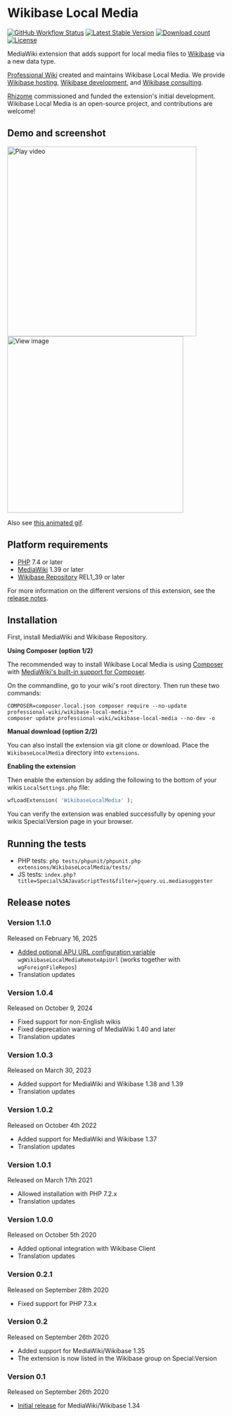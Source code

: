 # Wikibase Local Media

[![GitHub Workflow Status](https://img.shields.io/github/actions/workflow/status/ProfessionalWiki/WikibaseLocalMedia/ci.yml?branch=master)](https://github.com/ProfessionalWiki/WikibaseLocalMedia/actions?query=workflow%3ACI)
[![Latest Stable Version](https://poser.pugx.org/professional-wiki/wikibase-local-media/v/stable)](https://packagist.org/packages/professional-wiki/wikibase-local-media)
[![Download count](https://poser.pugx.org/professional-wiki/wikibase-local-media/downloads)](https://packagist.org/packages/professional-wiki/wikibase-local-media)
[![License](https://poser.pugx.org/professional-wiki/wikibase-local-media/license)](LICENSE)

MediaWiki extension that adds support for local media files to [Wikibase] via a new data type.

[Professional Wiki] created and maintains Wikibase Local Media. We provide [Wikibase hosting], [Wikibase development], and [Wikibase consulting].

[Rhizome] commissioned and funded the extension's initial development. Wikibase Local Media is an open-source project, and contributions are welcome!

## Demo and screenshot

<a href="https://www.youtube.com/watch?v=mK-zdazdH78"><img src=".github/youtube.png" width="430px" title="Play video" /></a>
<a href="https://user-images.githubusercontent.com/146040/94343935-0e10d300-001c-11eb-8ec2-6f86ccf20e2f.png">
<img src="https://user-images.githubusercontent.com/146040/94343935-0e10d300-001c-11eb-8ec2-6f86ccf20e2f.png" width="400px" title="View image" />
</a>

Also see [this animated gif](https://twitter.com/i/status/1286293710112731137).

## Platform requirements

* [PHP] 7.4 or later
* [MediaWiki] 1.39 or later
* [Wikibase Repository] REL1_39 or later

For more information on the different versions of this extension, see the [release notes](#release-notes).

## Installation

First, install MediaWiki and Wikibase Repository.

**Using Composer (option 1/2)**

The recommended way to install Wikibase Local Media is using [Composer](https://getcomposer.org) with
[MediaWiki's built-in support for Composer](https://professional.wiki/en/articles/installing-mediawiki-extensions-with-composer).

On the commandline, go to your wiki's root directory. Then run these two commands:

```shell script
COMPOSER=composer.local.json composer require --no-update professional-wiki/wikibase-local-media:*
composer update professional-wiki/wikibase-local-media --no-dev -o
```

**Manual download (option 2/2)**

You can also install the extension via git clone or download. Place the `WikibaseLocalMedia` directory into `extensions`.

**Enabling the extension**

Then enable the extension by adding the following to the bottom of your wikis `LocalSettings.php` file:

```php
wfLoadExtension( 'WikibaseLocalMedia' );
```

You can verify the extension was enabled successfully by opening your wikis Special:Version page in your browser.

## Running the tests

* PHP tests: `php tests/phpunit/phpunit.php extensions/WikibaseLocalMedia/tests/`
* JS tests: `index.php?title=Special%3AJavaScriptTest&filter=jquery.ui.mediasuggester`

## Release notes

### Version 1.1.0

Released on February 16, 2025

* [Added optional APU URL configuration variable](https://github.com/ProfessionalWiki/WikibaseLocalMedia/pull/37) `wgWikibaseLocalMediaRemoteApiUrl` (works together with `wgForeignFileRepos`)
* Translation updates

### Version 1.0.4

Released on October 9, 2024

* Fixed support for non-English wikis
* Fixed deprecation warning of MediaWiki 1.40 and later
* Translation updates

### Version 1.0.3

Released on March 30, 2023

* Added support for MediaWiki and Wikibase 1.38 and 1.39
* Translation updates

### Version 1.0.2

Released on October 4th 2022

* Added support for MediaWiki and Wikibase 1.37
* Translation updates

### Version 1.0.1

Released on March 17th 2021

* Allowed installation with PHP 7.2.x
* Translation updates

### Version 1.0.0

Released on October 5th 2020

* Added optional integration with Wikibase Client
* Translation updates

### Version 0.2.1

Released on September 28th 2020

* Fixed support for PHP 7.3.x

### Version 0.2

Released on September 26th 2020

* Added support for MediaWiki/Wikibase 1.35
* The extension is now listed in the Wikibase group on Special:Version

### Version 0.1

Released on September 26th 2020

* [Initial release] for MediaWiki/Wikibase 1.34

[Professional Wiki]: https://professional.wiki
[Wikibase]: https://professional.wiki/en/wikibase-wikidata-and-knowledge-graphs
[Wikibase hosting]: https://professional.wiki/en/hosting/wikibase
[Wikibase development]: https://professional.wiki/en/wikibase-software-development
[Wikibase consulting]: https://wikibase.consulting/
[Rhizome]: https://rhizome.org/
[MediaWiki]: https://www.mediawiki.org
[PHP]: https://www.php.net
[Wikibase Repository]: https://www.mediawiki.org/wiki/Extension:Wikibase_Repository
[LocalSettings.php]: https://www.mediawiki.org/wiki/Manual:LocalSettings.php
[Initial release]: https://professional.wiki/en/news/wikibase-local-media
